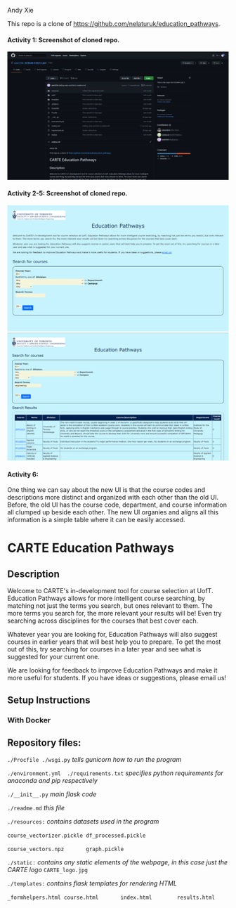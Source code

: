 Andy Xie

This repo is a clone of https://github.com/nelaturuk/education_pathways.

#### Activity 1: Screenshot of cloned repo.
![Activity 1](/screenshots/part1_screenshot.PNG)

#### Activity 2-5: Screenshot of cloned repo.
![Activity 2](/screenshots/part2_home_screenshot.PNG)
![Activity 5](/screenshots/part2_results_screenshot.PNG)

#### Activity 6:

One thing we can say about the new UI is that the course codes and descriptions more distinct and organized with each other than the old UI. Before, the old UI has the course code, department, and course information all clumped up beside each other. The new UI organies and aligns all this information is a simple table where it can be easily accessed. 

# CARTE Education Pathways

## Description
Welcome to CARTE's in-development tool for course selection at UofT. Education Pathways allows for more intelligent course searching, by matching not just the terms you search, but ones relevant to them. The more terms you search for, the more relevant your results will be! Even try searching across disciplines for the courses that best cover each.

Whatever year you are looking for, Education Pathways will also suggest courses in earlier years that will best help you to prepare. To get the most out of this, try searching for courses in a later year and see what is suggested for your current one.

We are looking for feedback to improve Education Pathways and make it more useful for students. If you have ideas or suggestions, please email us!

## Setup Instructions

### With Docker



## Repository files:

`./Procfile ./wsgi.py` *tells gunicorn how to run the program*

`./environment.yml  ./requirements.txt` *specifies python requirements for anaconda and pip respectively*

`./__init__.py` *main flask code*

`./readme.md` *this file*

`./resources:` *contains datasets used in the program*

`course_vectorizer.pickle df_processed.pickle`

`course_vectors.npz       graph.pickle`

`./static:` *contains any static elements of the webpage, in this case just the CARTE logo*
`CARTE_logo.jpg`

`./templates:` *contains flask templates for rendering HTML*

`_formhelpers.html course.html       index.html        results.html`

